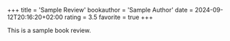 +++
title = 'Sample Review'
bookauthor = 'Sample Author'
date = 2024-09-12T20:16:20+02:00
rating = 3.5
favorite = true
+++

This is a sample book review.